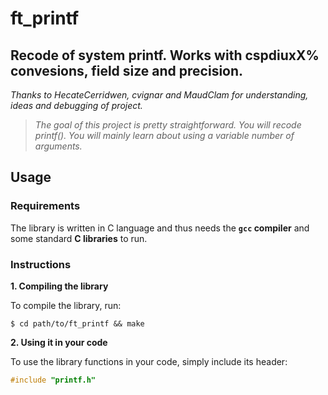 # ft_printf
## Recode of system printf. Works with cspdiuxX% convesions, field size and precision. 
_Thanks to HecateCerridwen, cvignar and MaudClam for understanding, ideas and debugging of project._

>_The goal of this project is pretty straightforward. You will recode printf().
You will mainly learn about using a variable number of arguments._

## Usage

### Requirements

The library is written in C language and thus needs the **`gcc` compiler** and some standard **C libraries** to run.

### Instructions

**1. Compiling the library**

To compile the library, run:

```shell
$ cd path/to/ft_printf && make
```

**2. Using it in your code**

To use the library functions in your code, simply include its header:

```C
#include "printf.h"
```
